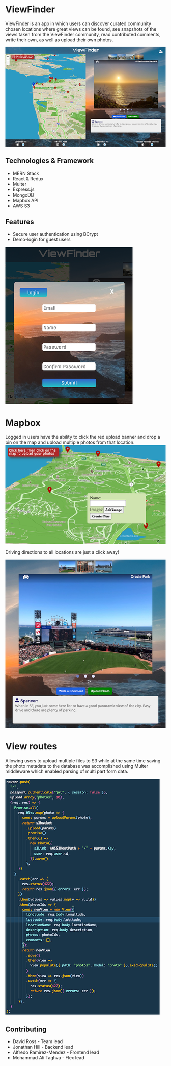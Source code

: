 # ViewFinder

ViewFinder is an app in which users can discover curated community chosen locations where great views can be found, see snapshots of the views taken from the ViewFinder community, read contributed comments, write their own, as well as upload their own photos.  




![vf main page](./frontend/public/vf1.png)

## Technologies & Framework
* MERN Stack
* React & Redux 
* Multer
* Express.js 
* MongoDB 
* Mapbox API
* AWS S3

## Features 
* Secure user authentication using BCrypt
* Demo-login for guest users 

![vf session1](./frontend/public/vf_session1.png)

# Mapbox 
Logged in users have the ability to click the red upload banner and drop a pin on the map and upload multiple photos from that location.  
![vf session1](./frontend/public/vf_upload1.png)

Driving directions to all locations are just a click away!

![vf session1](./frontend/public/vf_driving2.png)

# View routes 

Allowing users to upload multiple files to S3 while at the same time saving the photo metadata to the database was accomplished using Multer middleware which enabled parsing of multi part form data.

![view-route code](./frontend/public/vf_route_code.png)


## Contributing
* David Ross - Team lead
* Jonathan Hill - Backend lead 
* Alfredo Ramirez-Mendez - Frontend lead 
* Mohammad Ali Taghva - Flex lead 